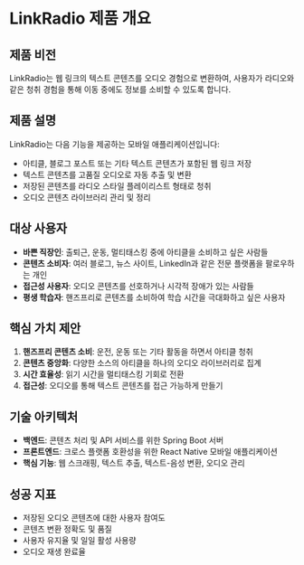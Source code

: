 # LinkRadio 제품 개요

## 제품 비전
LinkRadio는 웹 링크의 텍스트 콘텐츠를 오디오 경험으로 변환하여, 사용자가 라디오와 같은 청취 경험을 통해 이동 중에도 정보를 소비할 수 있도록 합니다.

## 제품 설명
LinkRadio는 다음 기능을 제공하는 모바일 애플리케이션입니다:
- 아티클, 블로그 포스트 또는 기타 텍스트 콘텐츠가 포함된 웹 링크 저장
- 텍스트 콘텐츠를 고품질 오디오로 자동 추출 및 변환
- 저장된 콘텐츠를 라디오 스타일 플레이리스트 형태로 청취
- 오디오 콘텐츠 라이브러리 관리 및 정리

## 대상 사용자
- **바쁜 직장인**: 출퇴근, 운동, 멀티태스킹 중에 아티클을 소비하고 싶은 사람들
- **콘텐츠 소비자**: 여러 블로그, 뉴스 사이트, LinkedIn과 같은 전문 플랫폼을 팔로우하는 개인
- **접근성 사용자**: 오디오 콘텐츠를 선호하거나 시각적 장애가 있는 사람들
- **평생 학습자**: 핸즈프리로 콘텐츠를 소비하여 학습 시간을 극대화하고 싶은 사용자

## 핵심 가치 제안
1. **핸즈프리 콘텐츠 소비**: 운전, 운동 또는 기타 활동을 하면서 아티클 청취
2. **콘텐츠 중앙화**: 다양한 소스의 아티클을 하나의 오디오 라이브러리로 집계
3. **시간 효율성**: 읽기 시간을 멀티태스킹 기회로 전환
4. **접근성**: 오디오를 통해 텍스트 콘텐츠를 접근 가능하게 만들기

## 기술 아키텍처
- **백엔드**: 콘텐츠 처리 및 API 서비스를 위한 Spring Boot 서버
- **프론트엔드**: 크로스 플랫폼 호환성을 위한 React Native 모바일 애플리케이션
- **핵심 기능**: 웹 스크래핑, 텍스트 추출, 텍스트-음성 변환, 오디오 관리

## 성공 지표
- 저장된 오디오 콘텐츠에 대한 사용자 참여도
- 콘텐츠 변환 정확도 및 품질
- 사용자 유지율 및 일일 활성 사용량
- 오디오 재생 완료율